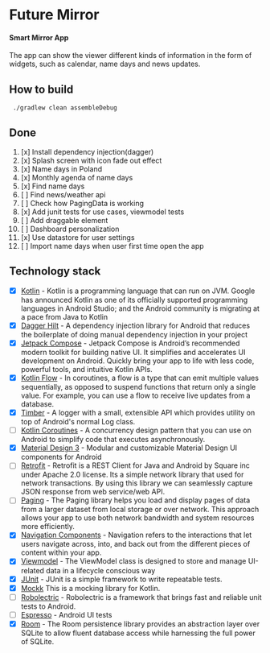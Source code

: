 # Future Mirror

#### Smart Mirror App

The app can show the viewer different kinds of information in the form of widgets, such as calendar, name days and news updates.

## How to build

` ./gradlew clean assembleDebug`

## Done

1. [x] Install dependency injection(dagger)
2. [x] Splash screen with icon fade out effect
3. [x] Name days in Poland
4. [x] Monthly agenda of name days
5. [x] Find name days
6. [ ] Find news/weather api
7. [ ] Check how PagingData is working
8. [x] Add junit tests for use cases, viewmodel tests
9. [ ] Add draggable element
10. [ ] Dashboard personalization
11. [x] Use datastore for user settings
12. [ ] Import name days when user first time open the app

## Technology stack

- [x] [Kotlin](https://developer.android.com/kotlin) - Kotlin is a programming language that can run
  on JVM. Google has announced Kotlin as one of its officially supported programming languages in
  Android Studio; and the Android community is migrating at a pace from Java to Kotlin
- [x] [Dagger Hilt](https://developer.android.com/training/dependency-injection/hilt-android) - A
  dependency injection library for Android that reduces the boilerplate of doing manual dependency
  injection in your project
- [x] [Jetpack Compose](https://developer.android.com/develop/ui/compose) - Jetpack Compose is
  Android’s recommended modern toolkit for building native UI. It simplifies and accelerates UI
  development on Android. Quickly bring your app to life with less code, powerful tools, and
  intuitive Kotlin APIs.
- [x] [Kotlin Flow](https://developer.android.com/kotlin/flow) - In coroutines, a flow is a type
  that can emit multiple values sequentially, as opposed to suspend functions that return only a
  single value. For example, you can use a flow to receive live updates from a database.
- [x] [Timber](https://github.com/JakeWharton/timber) - A logger with a small, extensible API which
  provides utility on top of Android's normal Log class.
- [ ] [Kotlin Coroutines](https://developer.android.com/kotlin/coroutines) - A concurrency design
  pattern that you can use on Android to simplify code that executes asynchronously.
- [x] [Material Design 3](https://m3.material.io/develop/android/mdc-android) - Modular and
  customizable Material Design UI components for Android
- [ ] [Retrofit](https://square.github.io/retrofit/) - Retrofit is a REST Client for Java and
  Android by Square inc under Apache 2.0 license. Its a simple network library that used for network
  transactions. By using this library we can seamlessly capture JSON response from web service/web
  API.
- [ ] [Paging](https://developer.android.com/topic/libraries/architecture/paging/v3-overview) - The
  Paging library helps you load and display pages of data from a larger dataset from local storage
  or over network. This approach allows your app to use both network bandwidth and system resources
  more efficiently.
- [x] [Navigation Components](https://developer.android.com/guide/navigation) - Navigation refers to
  the interactions that let users navigate across, into, and back out from the different pieces of
  content within your app.
- [x] [Viewmodel](https://developer.android.com/topic/libraries/architecture/viewmodel) - The
  ViewModel class is designed to store and manage UI-related data in a lifecycle conscious way
- [x] [JUnit](https://junit.org/junit4/) - JUnit is a simple framework to write repeatable tests.
- [x] [Mockk](https://mockk.io/) This is a mocking library for Kotlin.
- [ ] [Robolectric](http://robolectric.org/) - Robolectric is a framework that brings fast and
  reliable unit tests to Android.
- [ ] [Espresso](https://developer.android.com/training/testing/espresso/) - Android UI tests
- [x] [Room](https://developer.android.com/training/data-storage/room) - The Room persistence
  library provides an abstraction layer over SQLite to allow fluent database access while harnessing
  the full power of SQLite.
